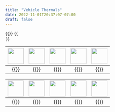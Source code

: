```yaml
---
title: "Vehicle Thermals"
date: 2022-11-01T20:37:07-07:00
draft: false
---
```

{{<version>}}
{{<legend>}}

<img src="/flags/us.svg" width="50"> |  <img src="/flags/ru.svg" width="50"> | <img src="/flags/de.svg" width="50"> | <img src="/flags/gb.svg" width="50"> | <img src="/flags/cn.svg" width="50">
:------------------------------:|:------------------------------:|:------------------------------:|:------------------------------:|:------------------------------:
{{<thermallist nation="us_">}}  |  {{<thermallist nation="ussr_">}}|{{<thermallist nation="germ_">}}|{{<thermallist nation="uk_">}}|{{<thermallist nation="cn_">}}

<img src="/flags/se.svg" width="50"> |  <img src="/flags/il.svg" width="50"> | <img src="/flags/it.svg" width="50"> | <img src="/flags/jp.svg" width="50"> | <img src="/flags/fr.svg" width="50">
:------------------------------:|:------------------------------:|:------------------------------:|:------------------------------:|:------------------------------:
{{<thermallist nation="sw_">}}  |  {{<thermallist nation="il_">}}|{{<thermallist nation="it_">}}|{{<thermallist nation="jp_">}}|{{<thermallist nation="fr_">}}